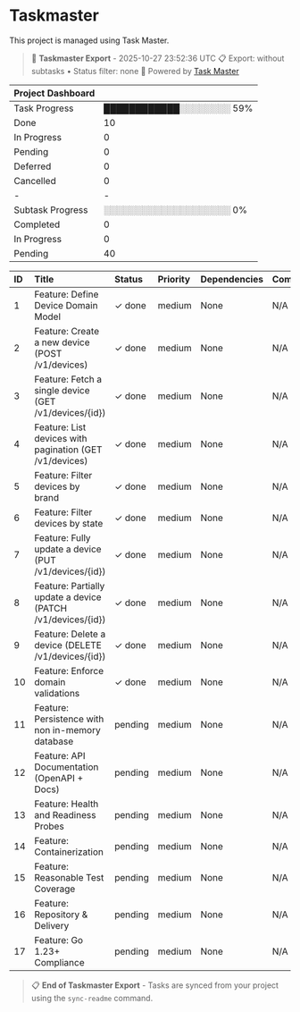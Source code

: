 # Taskmaster

This project is managed using Task Master.


<!-- TASKMASTER_EXPORT_START -->
> 🎯 **Taskmaster Export** - 2025-10-27 23:52:36 UTC
> 📋 Export: without subtasks • Status filter: none
> 🔗 Powered by [Task Master](https://task-master.dev?utm_source=github-readme&utm_medium=readme-export&utm_campaign=one-global&utm_content=task-export-link)

| Project Dashboard |  |
| :-                |:-|
| Task Progress     | ████████████░░░░░░░░ 59% |
| Done | 10 |
| In Progress | 0 |
| Pending | 0 |
| Deferred | 0 |
| Cancelled | 0 |
|-|-|
| Subtask Progress | ░░░░░░░░░░░░░░░░░░░░ 0% |
| Completed | 0 |
| In Progress | 0 |
| Pending | 40 |


| ID | Title | Status | Priority | Dependencies | Complexity |
| :- | :-    | :-     | :-       | :-           | :-         |
| 1 | Feature: Define Device Domain Model | ✓&nbsp;done | medium | None | N/A |
| 2 | Feature: Create a new device (POST /v1/devices) | ✓&nbsp;done | medium | None | N/A |
| 3 | Feature: Fetch a single device (GET /v1/devices/{id}) | ✓&nbsp;done | medium | None | N/A |
| 4 | Feature: List devices with pagination (GET /v1/devices) | ✓&nbsp;done | medium | None | N/A |
| 5 | Feature: Filter devices by brand | ✓&nbsp;done | medium | None | N/A |
| 6 | Feature: Filter devices by state | ✓&nbsp;done | medium | None | N/A |
| 7 | Feature: Fully update a device (PUT /v1/devices/{id}) | ✓&nbsp;done | medium | None | N/A |
| 8 | Feature: Partially update a device (PATCH /v1/devices/{id}) | ✓&nbsp;done | medium | None | N/A |
| 9 | Feature: Delete a device (DELETE /v1/devices/{id}) | ✓&nbsp;done | medium | None | N/A |
| 10 | Feature: Enforce domain validations | ✓&nbsp;done | medium | None | N/A |
| 11 | Feature: Persistence with non in-memory database | pending | medium | None | N/A |
| 12 | Feature: API Documentation (OpenAPI + Docs) | pending | medium | None | N/A |
| 13 | Feature: Health and Readiness Probes | pending | medium | None | N/A |
| 14 | Feature: Containerization | pending | medium | None | N/A |
| 15 | Feature: Reasonable Test Coverage | pending | medium | None | N/A |
| 16 | Feature: Repository & Delivery | pending | medium | None | N/A |
| 17 | Feature: Go 1.23+ Compliance | pending | medium | None | N/A |

> 📋 **End of Taskmaster Export** - Tasks are synced from your project using the `sync-readme` command.
<!-- TASKMASTER_EXPORT_END -->







